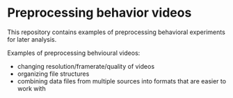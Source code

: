 # Preprocessing behavior videos
This repository contains examples of preprocessing behavioral experiments for later analysis.

Examples of preprocessing behvioural videos:
- changing resolution/framerate/quality of videos
- organizing file structures 
- combining data files from multiple sources into formats that are easier to work with


```{tableofcontents}
```
